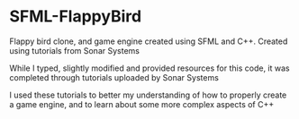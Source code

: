 # SFML-FlappyBird
Flappy bird clone, and game engine created using SFML and C++. Created using tutorials from Sonar Systems

While I typed, slightly modified and provided resources for this code, it was completed through tutorials uploaded by Sonar Systems

I used these tutorials to better my understanding of how to properly create a game engine, and to learn about some more complex aspects of C++
